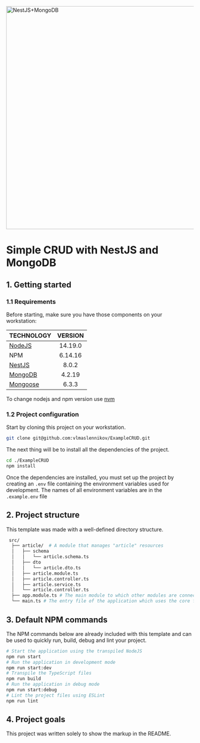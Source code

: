 <!-- ![NestJS+MongoDB](https://miro.medium.com/max/1400/1*q1BmaUDsJepBdcMxRx6iRw.png "NestJS+MongoDB") -->
 <img src="https://miro.medium.com/max/1400/1*q1BmaUDsJepBdcMxRx6iRw.png" alt="NestJS+MongoDB" width="600"/>

# Simple CRUD with NestJS and MongoDB

## 1. Getting started

### 1.1 Requirements

Before starting, make sure you have those components on your workstation:

| TECHNOLOGY | VERSION |
|----------------|:---------:|
| [NodeJS](https://nodejs.org) | 14.19.0 |
| NPM | 6.14.16 |
| [NestJS](https://docs.nestjs.com/) | 8.0.2 |
| [MongoDB](https://www.mongodb.com/docs/manual/installation/) | 4.2.19 |
| [Mongoose](https://docs.nestjs.com/techniques/mongodb) | 6.3.3 |

To change nodejs and npm version use [nvm](https://github.com/nvm-sh/nvm/blob/master/README.md)


### 1.2 Project configuration

Start by cloning this project on your workstation.

``` sh
git clone git@github.com:vlmaslennikov/ExampleCRUD.git
```

The next thing will be to install all the dependencies of the project.

```sh
cd ./ExampleCRUD
npm install
```

Once the dependencies are installed, you must set up the project by creating an `.env` file containing the environment variables used for development.
The names of all environment variables are in the `.example.env` file

## 2. Project structure

This template was made with a well-defined directory structure.

```sh
 src/
  ├── article/  # A module that manages "article" resources
  │   ├── schema
  │   │   └── article.schema.ts
  │   ├── dto
  │   │   └── article.dto.ts
  │   ├── article.module.ts
  │   ├── article.controller.ts
  │   ├── article.service.ts
  │   └── article.controller.ts
  ├── app.module.ts # The main module to which other modules are connected
  └── main.ts # The entry file of the application which uses the core function NestFactory to create a Nest application instance.
```

## 3. Default NPM commands

The NPM commands below are already included with this template and can be used to quickly run, build, debug and lint your project.
 
```sh
# Start the application using the transpiled NodeJS
npm run start
# Run the application in development mode
npm run start:dev
# Transpile the TypeScript files
npm run build
# Run the application in debug mode
npm run start:debug
# Lint the project files using ESLint
npm run lint
```
## 4. Project goals

This project was written solely to show the markup in the README.